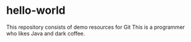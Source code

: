 # hello-world
This repository consists of demo resources for Git
This is a programmer who likes Java and dark coffee.
